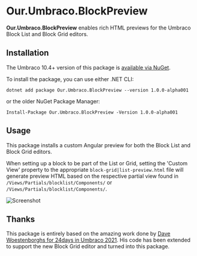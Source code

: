 ﻿# Our.Umbraco.BlockPreview

**Our.Umbraco.BlockPreview** enables rich HTML previews for the Umbraco Block List and Block Grid editors.

## Installation
The Umbraco 10.4+ version of this package is [available via NuGet](https://www.nuget.org/packages/Our.Umbraco.BlockPreview).

To install the package, you can use either .NET CLI:

```
dotnet add package Our.Umbraco.BlockPreview --version 1.0.0-alpha001
```

or the older NuGet Package Manager:

```
Install-Package Our.Umbraco.BlockPreview -Version 1.0.0-alpha001
```

## Usage
This package installs a custom Angular preview for both the Block List and Block Grid editors.

When setting up a block to be part of the List or Grid, setting the 'Custom View' property to the appropriate `block-grid|list-preview.html` file will generate preview HTML based on the respective partial view found in `/Views/Partials/blocklist/Components/` or `/Views/Partials/blocklist/Components/`.

![Screenshot](https://github.com/rickbutterfield/Our.Umbraco.BlockPreview/blob/main/screenshots/screenshot1.png "The Umbraco backoffice showing a panel titled 'Select view', with two HTML files in a list available for selection")

## Thanks
This package is entirely based on the amazing work done by [Dave Woestenborghs for 24days in Umbraco 2021](https://archive.24days.in/umbraco-cms/2021/advanced-blocklist-editor/). His code has been extended to support the new Block Grid editor and turned into this package.